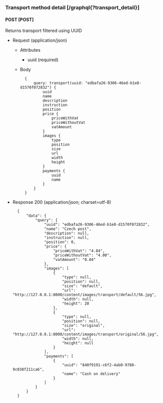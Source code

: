 ### Transport method detail [/graphql{?transport_detail}]

#### POST [POST]

Returns transport filtered using UUID

- Request (application/json)

    - Attributes

        - uuid (required)

    - Body

            {
                query: transport(uuid: "edbafa26-9306-46ed-b1e8-d1570f072832") {
                    uuid
                    name
                    description
                    instruction
                    position
                    price {
                        priceWithVat
                        priceWithoutVat
                        vatAmount
                    }
                    images {
                        type
                        position
                        size
                        url
                        width
                        height
                    }
                    payments {
                        uuid
                        name
                    }
                }
            }

- Response 200 (application/json; charset=utf-8)

        {
            "data": {
                "query": {
                    "uuid": "edbafa26-9306-46ed-b1e8-d1570f072832",
                    "name": "Czech post",
                    "description": null,
                    "instruction": null,
                    "position": 0,
                    "price": {
                        "priceWithVat": "4.84",
                        "priceWithoutVat": "4.00",
                        "vatAmount": "0.84"
                    },
                    "images": [
                        {
                            "type": null,
                            "position": null,
                            "size": "default",
                            "url": "http://127.0.0.1:8000/content/images/transport/default/56.jpg",
                            "width": null,
                            "height": 20
                        },
                        {
                            "type": null,
                            "position": null,
                            "size": "original",
                            "url": "http://127.0.0.1:8000/content/images/transport/original/56.jpg",
                            "width": null,
                            "height": null
                        }
                    ],
                    "payments": [
                        {
                            "uuid": "840f9191-c6f2-4ab0-9788-9c038f211ca6",
                            "name": "Cash on delivery"
                        }
                    ]
                }
            }
        }
